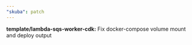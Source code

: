 ```yaml
---
"skuba": patch
---
```


**template/lambda-sqs-worker-cdk:** Fix docker-compose volume mount and deploy output
